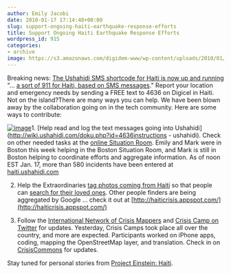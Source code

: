 ```yaml
---
author: Emily Jacobi
date: 2010-01-17 17:14:48+00:00
slug: support-ongoing-haiti-earthquake-response-efforts
title: Support Ongoing Haiti Earthquake Response Efforts
wordpress_id: 915
categories:
- archive
image: https://s3.amazonaws.com/digidem-www/wp-content/uploads/2010/01/Haiti-Ushahidi-Screenshot1-300x220.png
---
```


Breaking news: [The Ushahidi SMS shortcode for Haiti is now up and running](http://blog.ushahidi.com/index.php/2010/01/17/the-4636-sms-shortcode-for-reporting-in-haiti/) "... [a sort of 911 for Haiti, based on SMS messages](http://www.pbs.org/idealab/2010/01/apps-for-haiti-an-sms-911-a-people-finder-and-more-to-come017.html)." Report your location and emergency needs by sending a FREE text to 4636 on Digicel in Haiti.
Not on the island?There are many ways you can help. We have been blown away by the collaboration going on in the tech community. Here are some ways to contribute:

[![image](https://s3.amazonaws.com/digidem-www/wp-content/uploads/2010/01/Haiti-Ushahidi-Screenshot1-300x220.png)](https://209.240.147.83/wp-content/uploads/2010/01/Haiti-Ushahidi-Screenshot1.png)1. [Help read and log the text messages going into Ushahidi](http://wiki.ushahidi.com/doku.php?id=4636instructions - ushahidi). Check on other needed tasks at the [online Situation Room](http://sitroom.ushahididev.com/). Emily and Mark were in Boston this week helping in the Boston Situation Room, and Mark is still in Boston helping to coordinate efforts and aggregate information. As of noon EST Jan. 17, more than 580 incidents have been entered at [haiti.ushahidi.com](http://haiti.ushahidi.com/)

2. Help the Extraordinaries [tag photos coming from Haiti](http://app.beextra.org/mission/show/missionid/605/mode/do) so that people can [search for their loved ones](http://app.beextra.org/appflickr/haiti). Other people finders are being aggregated by Google ... check it out at [http://haiticrisis.appspot.com/](http://haiticrisis.appspot.com/)

3. Follow the [International Network of Crisis Mappers](http://www.CrisisMappers.net/) and [Crisis Camp on Twitter](http://twitter.com/crisiscamp) for updates. Yesterday, Crisis Camps took place all over the country, and more are expected. Participants worked on iPhone apps, coding, mapping the OpenStreetMap layer, and translation. Check in on [CrisisCommons](http://haiti.crisiscommons.org/) for updates.

Stay tuned for personal stories from [Project Einstein: Haiti](/2010/01/13/supporting-earthquake-relief-update-from-project-einstein-haiti/).

